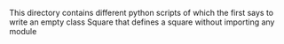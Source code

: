 This directory contains different python scripts of which the first says to write an empty class Square that defines a square without importing any module
